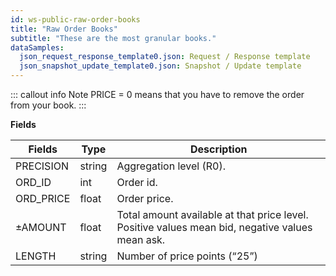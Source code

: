 ```yaml
---
id: ws-public-raw-order-books
title: "Raw Order Books"
subtitle: "These are the most granular books."
dataSamples:
  json_request_response_template0.json: Request / Response template
  json_snapshot_update_template0.json: Snapshot / Update template
---
```


::: callout info Note
PRICE = 0 means that you have to remove the order from your book.
:::


**Fields**

Fields | Type | Description
-- | -- | --
PRECISION | string | Aggregation level (R0).
ORD_ID | int | Order id.
ORD_PRICE | float | Order price.
±AMOUNT | float | Total amount available at that price level. Positive values mean bid, negative values mean ask.
LENGTH | string | Number of price points (“25”)
